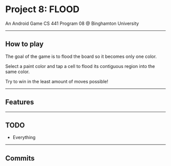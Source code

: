 # Project 8: FLOOD
An Android Game
CS 441 Program 08 @ Binghamton University

----

## How to play

The goal of the game is to flood the board so it becomes only one color.

Select a paint color and tap a cell to flood its contiguous region into the same color.

Try to win in the least amount of moves possible!

----

## Features

----

## TODO

 - Everything

----

## Commits
